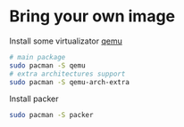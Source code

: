 # Bring your own image

Install some virtualizator [qemu](https://wiki.archlinux.org/title/QEMU)
```bash
# main package
sudo pacman -S qemu
# extra architectures support 
sudo pacman -S qemu-arch-extra 
```

Install packer 
```bash
sudo pacman -S packer
```